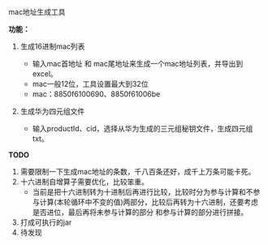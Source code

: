 mac地址生成工具

**功能：**

1. 生成16进制mac列表
    - 输入mac首地址 和 mac尾地址来生成一个mac地址列表，并导出到excel。
    - mac一般12位，工具设置最大到32位
    - mac：8850f6100690、8850f61006be
    
2. 生成华为四元组文件
    - 输入productId、cid，选择从华为生成的三元组秘钥文件，生成四元组txt。

**TODO**

1. 需要限制一下生成mac地址的条数，千八百条还好，成千上万条可能卡死。
2. 十六进制自增算子需要优化，比较笨重。
    - 当前是把十六进制转为十进制后再进行比较，比较时分为参与计算和不参与计算(本轮循环中不变的值)两部分，比较后再转为十六进制，还要考虑是否进位，最后再将未参与计算的部分 和参与计算的部分进行拼接。
3. 打成可执行的jar
4. 待发现

